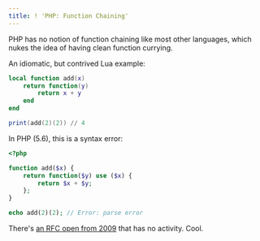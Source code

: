 ```yaml
---
title: ! 'PHP: Function Chaining'
---
```


PHP has no notion of function chaining like most other languages, which nukes the idea of having clean function currying.

An idiomatic, but contrived Lua example:

```lua
local function add(x)
	return function(y)
		return x + y
	end
end

print(add(2)(2)) // 4
```

In PHP (5.6), this is a syntax error:

```php
<?php

function add($x) {
	return function($y) use ($x) {
		return $x + $y;
	};
}

echo add(2)(2); // Error: parse error
```

There's [an RFC open from 2009](https://wiki.php.net/rfc/fcallfcall) that has no activity. Cool.